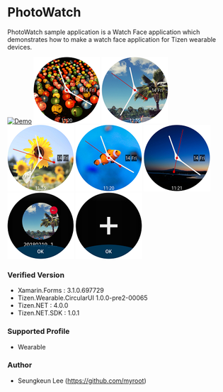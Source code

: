# PhotoWatch

PhotoWatch sample application is a Watch Face application which demonstrates how to make a watch face application for Tizen wearable devices.

[![Demo](http://img.youtube.com/vi/NV228UNalXE/0.jpg)](http://www.youtube.com/watch?v=NV228UNalXE)
![img1](./docs/1.png)
![img2](./docs/2.png)
![img3](./docs/3.png)
![img4](./docs/4.png)
![img5](./docs/5.png)
![img6](./docs/6.png)
![img7](./docs/7.png)

### Verified Version
* Xamarin.Forms : 3.1.0.697729
* Tizen.Wearable.CircularUI 1.0.0-pre2-00065
* Tizen.NET : 4.0.0
* Tizen.NET.SDK : 1.0.1


### Supported Profile
* Wearable


### Author
* Seungkeun Lee (https://github.com/myroot)

